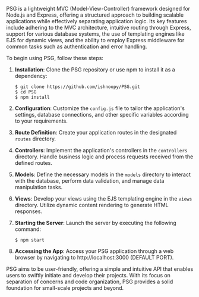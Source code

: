 PSG is a lightweight MVC (Model-View-Controller) framework designed for Node.js and Express, offering a structured approach to building scalable applications while effectively separating application logic. Its key features include adhering to the MVC architecture, intuitive routing through Express, support for various database systems, the use of templating engines like EJS for dynamic views, and the ability to employ Express middleware for common tasks such as authentication and error handling.

To begin using PSG, follow these steps:

1. **Installation**: Clone the PSG repository or use npm to install it as a dependency:

   ```shell
   $ git clone https://github.com/ishnoopy/PSG.git
   $ cd PSG
   $ npm install
   ```

2. **Configuration**: Customize the `config.js` file to tailor the application's settings, database connections, and other specific variables according to your requirements.

3. **Route Definition**: Create your application routes in the designated `routes` directory.

4. **Controllers**: Implement the application's controllers in the `controllers` directory. Handle business logic and process requests received from the defined routes.

5. **Models**: Define the necessary models in the `models` directory to interact with the database, perform data validation, and manage data manipulation tasks.

6. **Views**: Develop your views using the EJS templating engine in the `views` directory. Utilize dynamic content rendering to generate HTML responses.

7. **Starting the Server**: Launch the server by executing the following command:

    ```shell
    $ npm start
    ```

8. **Accessing the App**: Access your PSG application through a web browser by navigating to http://localhost:3000 (DEFAULT PORT).

PSG aims to be user-friendly, offering a simple and intuitive API that enables users to swiftly initiate and develop their projects. With its focus on separation of concerns and code organization, PSG provides a solid foundation for small-scale projects and beyond.
